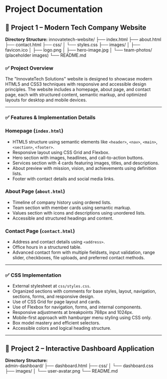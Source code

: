 # Project Documentation

## 📂 Project 1 – Modern Tech Company Website  
**Directory Structure:** 
innovatetech-website/
├── index.html
├── about.html
├── contact.html
├── css/
│   └── styles.css
├── images/
│   ├── favicon.ico
│   ├── logo.png
│   ├── hero-image.jpg
│   └── team-photos/ (placeholder images)
└── README.md
 

### ✅ Project Overview  
The "InnovateTech Solutions" website is designed to showcase modern HTML5 and CSS3 techniques with responsive and accessible design principles. The website includes a homepage, about page, and contact page, each with structured content, semantic markup, and optimized layouts for desktop and mobile devices.

---

### ✅ Features & Implementation Details

### Homepage (`index.html`)
- HTML5 structure using semantic elements like `<header>`, `<nav>`, `<main>`, `<section>`, `<footer>`.
- Responsive layout using CSS Grid and Flexbox.
- Hero section with images, headlines, and call-to-action buttons.
- Services section with 4 cards featuring images, titles, and descriptions.
- About preview with mission, vision, and achievements using definition lists.
- Footer with contact details and social media links.

### About Page (`about.html`)
- Timeline of company history using ordered lists.
- Team section with member cards using semantic markup.
- Values section with icons and descriptions using unordered lists.
- Accessible and structured headings and content.

### Contact Page (`contact.html`)
- Address and contact details using `<address>`.
- Office hours in a structured table.
- Advanced contact form with multiple fieldsets, input validation, range slider, checkboxes, file uploads, and preferred contact methods.

---

### ✅ CSS Implementation
- External stylesheet at `css/styles.css`.
- Organized sections with comments for base styles, layout, navigation, sections, forms, and responsive design.
- Use of CSS Grid for page layout and cards.
- Use of Flexbox for navigation, forms, and internal components.
- Responsive adjustments at breakpoints 768px and 1024px.
- Mobile-first approach with hamburger menu styling using CSS only.
- Box model mastery and efficient selectors.
- Accessible colors and logical heading structure.

---

## 📂 Project 2 – Interactive Dashboard Application  
**Directory Structure:**  
admin-dashboard/
├── dashboard.html
├── css/
│   └── dashboard.css
├── images/
│   └── user-avatar.png
└── README.md

